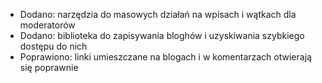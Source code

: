 - Dodano: narzędzia do masowych działań na wpisach i wątkach dla moderatorów
- Dodano: biblioteka do zapisywania bloghów i uzyskiwania szybkiego dostępu do nich
- Poprawiono: linki umieszczane na blogach i w komentarzach otwierają się poprawnie
